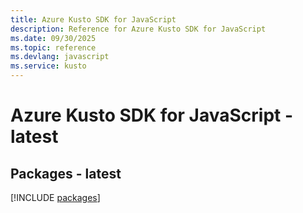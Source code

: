 ```yaml
---
title: Azure Kusto SDK for JavaScript
description: Reference for Azure Kusto SDK for JavaScript
ms.date: 09/30/2025
ms.topic: reference
ms.devlang: javascript
ms.service: kusto
---
```

# Azure Kusto SDK for JavaScript - latest
## Packages - latest
[!INCLUDE [packages](kusto-index.md)]